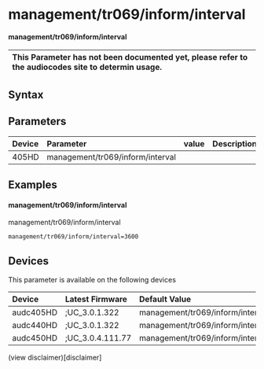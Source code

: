 ﻿---
description: management/tr069/inform/interval
search: false
---

# management/tr069/inform/interval

#### management/tr069/inform/interval


| This Parameter has not been documented yet, please refer to the audiocodes site to determin usage.  | 
| :--- |

## Syntax

## Parameters
|Device|Parameter|value|Description|
|:---|:---|:---|:---|
| 405HD | management/tr069/inform/interval |  |  |

## Examples
#### management/tr069/inform/interval

management/tr069/inform/interval

```
management/tr069/inform/interval=3600
```

## Devices
This parameter is available on the following devices

| Device | Latest Firmware | Default Value |
|:---|:---|:---|
| audc405HD | ;UC_3.0.1.322 | management/tr069/inform/interval=3600 
| audc440HD | ;UC_3.0.1.322 | management/tr069/inform/interval=3600 
| audc450HD | ;UC_3.0.4.111.77 | management/tr069/inform/interval=3600 

(view disclaimer)[disclaimer]
